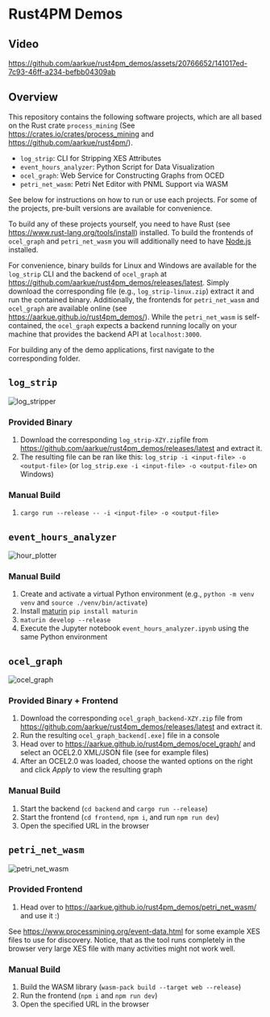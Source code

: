 # Rust4PM Demos

## Video


https://github.com/aarkue/rust4pm_demos/assets/20766652/141017ed-7c93-46ff-a234-befbb04309ab






## Overview
This repository contains the following software projects, which are all based on the Rust crate `process_mining` (See https://crates.io/crates/process_mining and https://github.com/aarkue/rust4pm/).

- `log_strip`: CLI for Stripping XES Attributes
- `event_hours_analyzer`: Python Script for Data Visualization
- `ocel_graph`: Web Service for Constructing Graphs from OCED
- `petri_net_wasm`: Petri Net Editor with PNML Support via WASM

See below for instructions on how to run or use each projects.
For some of the projects, pre-built versions are available for convenience.

To build any of these projects yourself, you need to have Rust (see https://www.rust-lang.org/tools/install) installed.
To build the frontends of `ocel_graph` and `petri_net_wasm` you will additionally need to have [Node.js](https://nodejs.org/en/download/) installed.

For convenience, binary builds for Linux and Windows are available for the `log_strip` CLI and the backend of `ocel_graph` at https://github.com/aarkue/rust4pm_demos/releases/latest.
Simply download the corresponding file (e.g., `log_strip-linux.zip`) extract it and run the contained binary.
Additionally, the frontends for `petri_net_wasm` and `ocel_graph` are available online (see https://aarkue.github.io/rust4pm_demos/).
While the `petri_net_wasm` is self-contained, the `ocel_graph` expects a backend running locally on your machine that provides the backend API at `localhost:3000`.

For building any of the demo applications, first navigate to the corresponding folder.

## `log_strip`
![log_stripper](https://github.com/aarkue/rust4pm_demos/assets/20766652/a0c7cca1-4b1e-4b3c-9aae-5a23a57be24e)
### Provided Binary
1. Download the corresponding `log_strip-XZY.zip`file from https://github.com/aarkue/rust4pm_demos/releases/latest and extract it.
2. The resulting file can be ran like this: `log_strip -i <input-file> -o <output-file>` (or  `log_strip.exe -i <input-file> -o <output-file>` on Windows)
### Manual Build
1. `cargo run --release -- -i <input-file> -o <output-file>`

## `event_hours_analyzer`
![hour_plotter](https://github.com/aarkue/rust4pm_demos/assets/20766652/2e1302a6-4a92-4da6-8b48-9f99d0176303)

### Manual Build
1. Create and activate a virtual Python environment (e.g., `python -m venv venv` and `source ./venv/bin/activate`)
2. Install [maturin](https://www.maturin.rs/) `pip install maturin`
3. `maturin develop --release`
4. Execute the Jupyter notebook `event_hours_analyzer.ipynb` using the same Python environment

## `ocel_graph`
![ocel_graph](https://github.com/aarkue/rust4pm_demos/assets/20766652/426d9dc9-0a2b-487e-b49b-b349c68fc348)
### Provided Binary + Frontend
1. Download the corresponding `ocel_graph_backend-XZY.zip` file from https://github.com/aarkue/rust4pm_demos/releases/latest and extract it.
2. Run the resulting `ocel_graph_backend[.exe]` file in a console
3. Head over to https://aarkue.github.io/rust4pm_demos/ocel_graph/ and select an OCEL2.0 XML/JSON file (see for example files)
4. After an OCEL2.0 was loaded, choose the wanted options on the right and click _Apply_ to view the resulting graph
### Manual Build
1. Start the backend (`cd backend` and `cargo run --release`)
2. Start the frontend (`cd frontend`, `npm i`, and run `npm run dev`)
3. Open the specified URL in the browser

## `petri_net_wasm`
![petri_net_wasm](https://github.com/aarkue/rust4pm_demos/assets/20766652/4932884d-4255-4f27-841e-5eec3ebf5931)

### Provided Frontend
1. Head over to https://aarkue.github.io/rust4pm_demos/petri_net_wasm/ and use it :)

See https://www.processmining.org/event-data.html for some example XES files to use for discovery. Notice, that as the tool runs completely in the browser very large XES file with many activities might not work well.
### Manual Build
1. Build the WASM library (`wasm-pack build --target web --release`)
2. Run the frontend (`npm i` and `npm run dev`)
3. Open the specified URL in the browser
